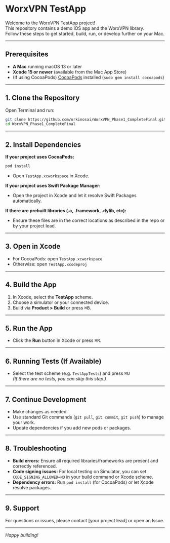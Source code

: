 # WorxVPN TestApp

Welcome to the WorxVPN TestApp project!  
This repository contains a demo iOS app and the WorxVPN library.  
Follow these steps to get started, build, run, or develop further on your Mac.

---

## Prerequisites

- **A Mac** running macOS 13 or later
- **Xcode 15 or newer** (available from the Mac App Store)
- (If using CocoaPods) [CocoaPods](https://cocoapods.org/) installed (`sudo gem install cocoapods`)

---

## 1. Clone the Repository

Open Terminal and run:

```sh
git clone https://github.com/orkinosai/WorxVPN_Phase1_CompleteFinal.git
cd WorxVPN_Phase1_CompleteFinal
```

---

## 2. Install Dependencies

**If your project uses CocoaPods:**

```sh
pod install
```
- Open `TestApp.xcworkspace` in Xcode.

**If your project uses Swift Package Manager:**

- Open the project in Xcode and let it resolve Swift Packages automatically.

**If there are prebuilt libraries (.a, .framework, .dylib, etc):**

- Ensure these files are in the correct locations as described in the repo or by your project lead.

---

## 3. Open in Xcode

- For CocoaPods: open `TestApp.xcworkspace`
- Otherwise: open `TestApp.xcodeproj`

---

## 4. Build the App

1. In Xcode, select the **TestApp** scheme.
2. Choose a simulator or your connected device.
3. Build via **Product > Build** or press <kbd>⌘B</kbd>.

---

## 5. Run the App

- Click the **Run** button in Xcode or press <kbd>⌘R</kbd>.

---

## 6. Running Tests (If Available)

- Select the test scheme (e.g. `TestAppTests`) and press <kbd>⌘U</kbd>  
  *(If there are no tests, you can skip this step.)*

---

## 7. Continue Development

- Make changes as needed.
- Use standard Git commands (`git pull`, `git commit`, `git push`) to manage your work.
- Update dependencies if you add new pods or packages.

---

## 8. Troubleshooting

- **Build errors:** Ensure all required libraries/frameworks are present and correctly referenced.
- **Code signing issues:** For local testing on Simulator, you can set `CODE_SIGNING_ALLOWED=NO` in your build command or Xcode scheme.
- **Dependency errors:** Run `pod install` (for CocoaPods) or let Xcode resolve packages.

---

## 9. Support

For questions or issues, please contact [your project lead] or open an Issue.

---

*Happy building!*